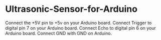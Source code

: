 # Ultrasonic-Sensor-for-Arduino
Connect the +5V pin to +5v on your Arduino board.
Connect Trigger to digital pin 7 on your Arduino board.
Connect Echo to digital pin 6 on your Arduino board.
Connect GND with GND on Arduino.
